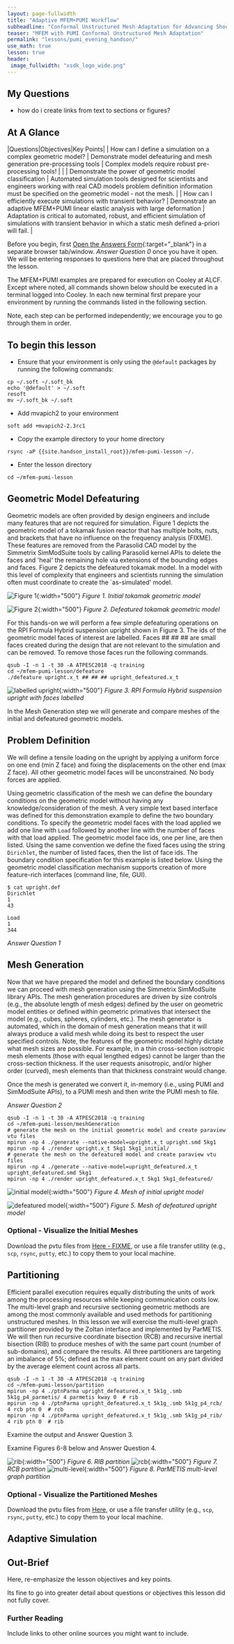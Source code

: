 ```yaml
---
layout: page-fullwidth
title: "Adaptive MFEM+PUMI Workflow"
subheadline: "Conformal Unstructured Mesh Adaptation for Advancing Shock"
teaser: "MFEM with PUMI Conformal Unstructured Mesh Adaptation"
permalink: "lessons/pumi_evening_handson/"
use_math: true
lesson: true
header:
 image_fullwidth: "xsdk_logo_wide.png"
---
```


## My Questions

- how do i create links from text to sections or figures?

## At A Glance

|Questions|Objectives|Key Points|
| How can I define a simulation on a complex geometric model?        | Demonstrate model defeaturing and mesh generation pre-processing tools           | Complex models require robust pre-processing tools!                                                                                                                                   | 
|                                                                    | Demonstrate the power of geometric model classification                          | Automated simulation tools designed for scientists and engineers working with real CAD models problem definition information must be specified on the geometric model - not the mesh. | 
| How can I efficiently execute simulations with transient behavior? | Demonstrate an adaptive MFEM+PUMI linear elastic analysis with large deformation | Adaptation is critical to automated, robust, and efficient simulation of simulations with transient behavior in which a static mesh defined a-priori will fail.                       | 

Before you begin, first [Open the Answers Form](https://goo.gl/forms/HmuX6HrT0Yfoz7ny2){:target="\_blank"}
in a separate browser tab/window.
*Answer Question 0* once you have it open.
We will be entering responses to questions here that are placed throughout the
lesson.

The MFEM+PUMI examples are prepared for execution on Cooley at ALCF.
Except where noted, all commands shown below should be executed in a terminal
logged into Cooley.
In each new terminal first prepare your environment by running the commands
listed in the following section.

Note, each step can be performed independently; we encourage you to go
through them in order.

## To begin this lesson

- Ensure that your environment is only using the `@default` packages by running the following commands:
```
cp ~/.soft ~/.soft_bk
echo '@default' > ~/.soft
resoft
mv ~/.soft_bk ~/.soft
```

- Add mvapich2 to your environment
```
soft add +mvapich2-2.3rc1
```

- Copy the example directory to your home directory
```
rsync -aP {{site.handson_install_root}}/mfem-pumi-lesson ~/.
```

- Enter the lesson directory
```
cd ~/mfem-pumi-lesson
```


## Geometric Model Defeaturing

Geometric models are often provided by design engineers and include many
features that are not required for simulation.
Figure 1 depicts the geometric model of a tokamak fusion reactor that has
multiple bolts, nuts, and brackets that have no influence on the frequency
analysis (FIXME).  These features are removed from the Parasolid CAD model
by the Simmetrix SimModSuite tools by calling Parasolid kernel APIs to delete
the faces and 'heal' the remaining hole via extensions of the bounding edges and
faces.  Figure 2 depicts the defeatured tokamak model. In a model with this
level of complexity that engineers and scientists running the simulation often
must coordinate to create the `as-simulated' model.

![Figure 1](mfem-superlu0000.png){:width="500"}
*Figure 1. Initial tokamak geometric model*

![Figure 2](mfem-superlu0000.png){:width="500"}
*Figure 2. Defeatured tokamak geometric model*

For this hands-on we will perform a few simple defeaturing operations on the RPI
Formula Hybrid suspension upright shown in Figure 3.
The ids of the geometric model faces of interest are labelled.
Faces ## ## ## are small faces created during the design that are not relevant
to the simulation and can be removed.
To remove those faces run the following commands.

```
qsub -I -n 1 -t 30 -A ATPESC2018 -q training
cd ~/mfem-pumi-lesson/defeature
./defeature upright.x_t ## ## ## upright_defeatured.x_t
```

![labelled upright](mfem-superlu0000.png){:width="500"}
*Figure 3. RPI Formula Hybrid suspension upright with faces labelled*

In the Mesh Generation step we will generate and compare meshes of the initial
and defeatured geometric models.

## Problem Definition

We will define a tensile loading on the upright by applying a uniform force on
one end (min Z face) and fixing the displacements on the other end (max Z face).
All other geometric model faces will be unconstrained.  No body forces are
applied.

Using geometric classification of the mesh we can define the boundary conditions
on the geometric model without having any knowledge/consideration of the mesh.
A very simple text based interface was defined for this demonstration example to
define the two boundary conditions.  To specify the geometric model faces with
the load applied we add one line with `Load` followed by another line with the
number of faces with that load applied.  The geometric model face ids, one per
line, are then listed. Using the same convention we define the fixed faces using
the string `Dirichlet`, the number of listed faces, then the list of face ids.
The boundary condition specification for this example is listed below.
Using the geometric model classification mechanism supports creation of more
feature-rich interfaces (command line, file, GUI).

```
$ cat upright.def
Dirichlet
1
43

Load
1
344
```

*Answer Question 1*

## Mesh Generation

Now that we have prepared the model and defined the boundary conditions we can
proceed with mesh generation using the Simmetrix SimModSuite library APIs.
The mesh generation procedures are driven by size controls (e.g., the absolute
length of mesh edges) defined by the user on geometric model entities or defined
within geometric primatives that intersect the model (e.g., cubes, spheres,
cylinders, etc.).
The mesh generator is automated, which in the domain of mesh generation means
that it will always produce a valid mesh while doing its best to respect the
user specified controls.
Note, the features of the geometric model highly dictate what mesh sizes are
possible.
For example, in a thin cross-section isotropic  mesh elements (those with equal
lengthed edges) cannot be larger than the cross-section thickness.
If the user requests anisotropic, and/or higher order (curved), mesh elements
than that thickness constraint would change.

Once the mesh is generated we convert it, in-memory (i.e., using PUMI and
SimModSuite APIs), to a PUMI mesh and then write the PUMI mesh to file.

*Answer Question 2*

```
qsub -I -n 1 -t 30 -A ATPESC2018 -q training
cd ~/mfem-pumi-lesson/meshGeneration
# generate the mesh on the initial geometric model and create paraview vtu files
mpirun -np 4 ./generate --native-model=upright.x_t upright.smd 5kg1
mpirun -np 4 ./render upright.x_t 5kg1 5kg1_initial/
# generate the mesh on the defeatured model and create paraview vtu files
mpirun -np 4 ./generate --native-model=upright_defeatured.x_t upright_defeatured.smd 5kg1
mpirun -np 4 ./render upright_defeatured.x_t 5kg1 5kg1_defeatured/
```

![initial model](mfem-superlu0000.png){:width="500"}
*Figure 4. Mesh of initial upright model*

![defeatured model](mfem-superlu0000.png){:width="500"}
*Figure 5. Mesh of defeatured upright model*

### Optional - Visualize the Initial Meshes
Download the pvtu files from [Here - FIXME](https://goo.gl/forms/HmuX6HrT0Yfoz7ny2), or
use a file transfer utility (e.g., `scp`, `rsync`, `putty`, etc.) to copy them to your local machine.

## Partitioning

Efficient parallel execution requires equally distributing the units of work among the
processing resources while keeping communication costs low.
The multi-level graph and recursive sectioning geometric methods are among the
most commonly available and used methods for partitioning unstructured meshes.
In this lesson we will exercise the multi-level graph partitioner provided by
the Zoltan interface and implemented by ParMETIS.  We will then run recursive
coordinate bisection (RCB) and recursive inertial bisection (RIB) to produce
meshes of with the same part count (number of sub-domains), and compare the
results.  All three partitioners are targeting an imbalance of 5%; defined as
the max element count on any part divided by the average element count across
all parts.

```
qsub -I -n 1 -t 30 -A ATPESC2018 -q training
cd ~/mfem-pumi-lesson/partition
mpirun -np 4 ./ptnParma upright_defeatured.x_t 5k1g_.smb 5k1g_p4_parmetis/ 4 parmetis kway 0  # rib
mpirun -np 4 ./ptnParma upright_defeatured.x_t 5k1g_.smb 5k1g_p4_rcb/ 4 rcb ptn 0  # rcb
mpirun -np 4 ./ptnParma upright_defeatured.x_t 5k1g_.smb 5k1g_p4_rib/ 4 rib ptn 0  # rib
```

Examine the output and Answer Question 3.

Examine Figures 6-8 below and Answer Question 4.

![rib](mfem-superlu0000.png){:width="500"}
*Figure 6. RIB partition*
![rcb](mfem-superlu0000.png){:width="500"}
*Figure 7. RCB partition*
![multi-level](mfem-superlu0000.png){:width="500"}
*Figure 8. ParMETIS multi-level graph partition*

### Optional - Visualize the Partitioned Meshes
Download the pvtu files from [Here]( https://goo.gl/forms/HmuX6HrT0Yfoz7ny2), or
use a file transfer utility (e.g., `scp`, `rsync`, `putty`, etc.) to copy them to your local machine.

## Adaptive Simulation



## Out-Brief

Here, re-emphasize the lesson objectives and key points.

Its fine to go into greater detail about questions or objectives this lesson
did not fully cover.

### Further Reading

Include links to other online sources you might want to include.
